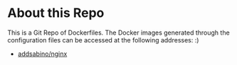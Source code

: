 # About this Repo

This is a Git Repo of Dockerfiles. The Docker images generated through the configuration files can be accessed at the following addresses:
:)

* [addsabino/nginx](https://hub.docker.com/r/addsabino/nginx/)
